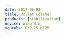```yaml
---
date: 2017-09-02
title: Roller Coaster
products: [stabilization]
device: Wiko Wim
youtube: RrPLkS_MF2M
---
```

